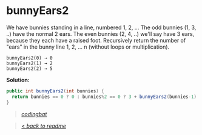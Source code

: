 # bunnyEars2

We have bunnies standing in a line, numbered 1, 2, ... The odd bunnies (1, 3, ..) have the normal 2 ears. The even bunnies (2, 4, ..) we'll say have 3 ears, because they each have a raised foot. Recursively return the number of "ears" in the bunny line 1, 2, ... n (without loops or multiplication).

```
bunnyEars2(0) → 0
bunnyEars2(1) → 2
bunnyEars2(2) → 5
```

**Solution:**

```java
public int bunnyEars2(int bunnies) {
  return bunnies == 0 ? 0 : bunnies%2 == 0 ? 3 + bunnyEars2(bunnies-1) : 2 + bunnyEars2(bunnies-1);
}
```

> _[codingbat](https://codingbat.com/prob/p107330)_

> [< _back to readme_](/README.md)